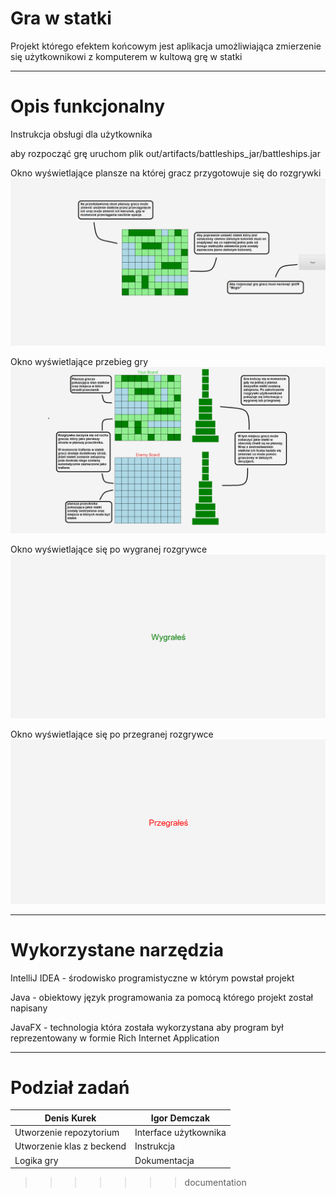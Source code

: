 Gra w statki
====================
Projekt którego efektem końcowym jest aplikacja umożliwiająca zmierzenie się użytkownikowi 
z komputerem w kultową grę w statki
- - -

Opis funkcjonalny
================================
Instrukcja obsługi dla użytkownika

aby rozpocząć grę uruchom plik out/artifacts/battleships_jar/battleships.jar

Okno wyświetlające plansze na której gracz przygotowuje się do rozgrywki
![Alt text](img.png)

Okno wyświetlające przebieg gry
![img_1.png](img_1.png)

Okno wyświetlające się po wygranej rozgrywce
![img_2.png](img_2.png)

Okno wyświetlające się po przegranej rozgrywce
![img_3.png](img_3.png)
- - -

Wykorzystane narzędzia 
================================

IntelliJ IDEA - środowisko programistyczne w którym powstał projekt

Java - obiektowy język programowania za pomocą którego projekt został napisany

JavaFX - technologia która została wykorzystana aby program był reprezentowany w formie Rich Internet Application

---
Podział zadań
================================
Denis Kurek  | Igor Demczak
------------- | -------------
 Utworzenie repozytorium | Interface użytkownika
 Utworzenie klas z beckend | Instrukcja
 Logika gry | Dokumentacja







>>>>>>> documentation
